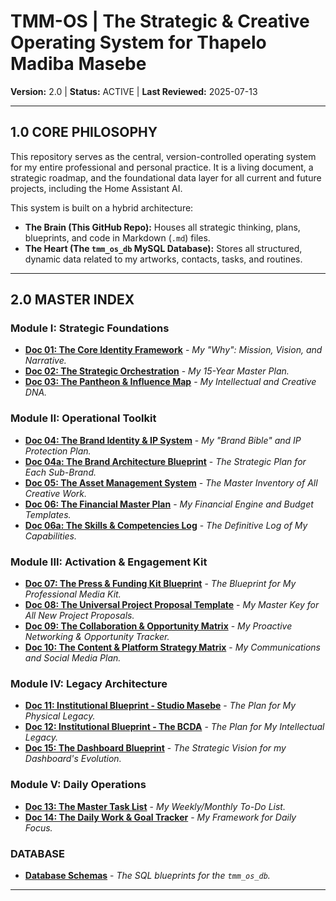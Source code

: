 # TMM-OS | The Strategic & Creative Operating System for Thapelo Madiba Masebe
**Version:** 2.0 | **Status:** ACTIVE | **Last Reviewed:** 2025-07-13

---

## 1.0 CORE PHILOSOPHY

This repository serves as the central, version-controlled operating system for my entire professional and personal practice. It is a living document, a strategic roadmap, and the foundational data layer for all current and future projects, including the Home Assistant AI.

This system is built on a hybrid architecture:
*   **The Brain (This GitHub Repo):** Houses all strategic thinking, plans, blueprints, and code in Markdown (`.md`) files.
*   **The Heart (The `tmm_os_db` MySQL Database):** Stores all structured, dynamic data related to my artworks, contacts, tasks, and routines.

---

## 2.0 MASTER INDEX

### Module I: Strategic Foundations
*   [**Doc 01: The Core Identity Framework**](./TMM-OS/01_STRATEGIC_FOUNDATIONS/TMM-OS_01_Core_Identity_Framework.md) - *My "Why": Mission, Vision, and Narrative.*
*   [**Doc 02: The Strategic Orchestration**](./TMM-OS/01_STRATEGIC_FOUNDATIONS/TMM-OS_02_Strategic_Orchestration.md) - *My 15-Year Master Plan.*
*   [**Doc 03: The Pantheon & Influence Map**](./TMM-OS/01_STRATEGIC_FOUNDATIONS/TMM-OS_03_Influence_Map.md) - *My Intellectual and Creative DNA.*

### Module II: Operational Toolkit
*   [**Doc 04: The Brand Identity & IP System**](./TMM-OS/02_OPERATIONAL_TOOLKIT/TMM-OS_04_Brand_IP_System.md) - *My "Brand Bible" and IP Protection Plan.*
*   [**Doc 04a: The Brand Architecture Blueprint**](./TMM-OS/02_OPERATIONAL_TOOLKIT/TMM-OS_04a_Brand_Architecture_Blueprint.md) - *The Strategic Plan for Each Sub-Brand.*
*   [**Doc 05: The Asset Management System**](./TMM-OS/02_OPERATIONAL_TOOLKIT/TMM-OS_05_Asset_Management_System.md) - *The Master Inventory of All Creative Work.*
*   [**Doc 06: The Financial Master Plan**](./TMM-OS/02_OPERATIONAL_TOOLKIT/TMM-OS_06_Financial_System.md) - *My Financial Engine and Budget Templates.*
*   [**Doc 06a: The Skills & Competencies Log**](./TMM-OS/02_OPERATIONAL_TOOLKIT/TMM-OS_06a_Skills_Competencies_Log.md) - *The Definitive Log of My Capabilities.*

### Module III: Activation & Engagement Kit
*   [**Doc 07: The Press & Funding Kit Blueprint**](./TMM-OS/03_ACTIVATION_&_ENGAGEMENT/TMM-OS_07_Press_Kit_Blueprint.md) - *The Blueprint for My Professional Media Kit.*
*   [**Doc 08: The Universal Project Proposal Template**](./TMM-OS/03_ACTIVATION_&_ENGAGEMENT/TMM-OS_08_Project_Dossier_Template.md) - *My Master Key for All New Project Proposals.*
*   [**Doc 09: The Collaboration & Opportunity Matrix**](./TMM-OS/03_ACTIVATION_&_ENGAGEMENT/TMM-OS_09_Collaboration_Matrix.md) - *My Proactive Networking & Opportunity Tracker.*
*   [**Doc 10: The Content & Platform Strategy Matrix**](./TMM-OS/03_ACTIVATION_&_ENGAGEMENT/TMM-OS_10_Content_Platform_Matrix.md) - *My Communications and Social Media Plan.*

### Module IV: Legacy Architecture
*   [**Doc 11: Institutional Blueprint - Studio Masebe**](./TMM-OS/04_LEGACY_ARCHITECTURE/TMM-OS_11_Institutional_Blueprint_Studio_Masebe.md) - *The Plan for My Physical Legacy.*
*   [**Doc 12: Institutional Blueprint - The BCDA**](./TMM-OS/04_LEGACY_ARCHITECTURE/TMM-OS_12_Institutional_Blueprint_BCDA.md) - *The Plan for My Intellectual Legacy.*
*   [**Doc 15: The Dashboard Blueprint**](./TMM-OS/04_LEGACY_ARCHITECTURE/TMM-OS_15_Dashboard_Blueprint.md) - *The Strategic Vision for my Dashboard's Evolution.*

### Module V: Daily Operations
*   [**Doc 13: The Master Task List**](./TMM-OS/05_DAILY_OPERATIONS/TMM-OS_13_Master_Task_List.md) - *My Weekly/Monthly To-Do List.*
*   [**Doc 14: The Daily Work & Goal Tracker**](./TMM-OS/05_DAILY_OPERATIONS/TMM-OS_14_Daily_Work_Goal_Tracker.md) - *My Framework for Daily Focus.*

### DATABASE
*   [**Database Schemas**](./TMM-OS/DATABASE/) - *The SQL blueprints for the `tmm_os_db`.*

---